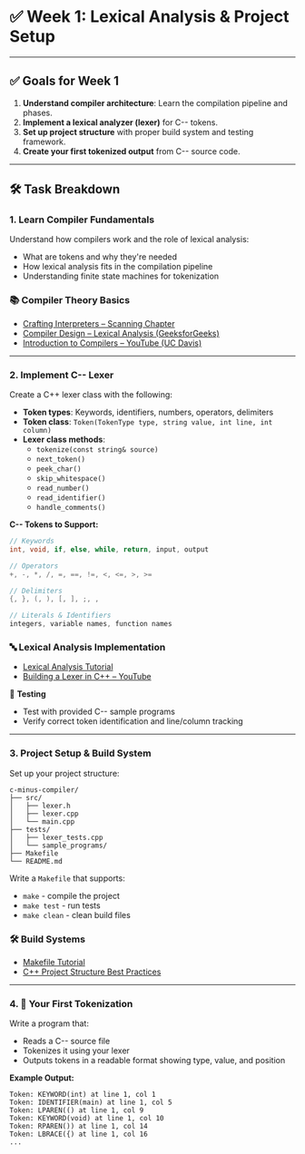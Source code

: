 
# ✅ Week 1: Lexical Analysis & Project Setup
---
## ✅ Goals for Week 1
1. **Understand compiler architecture**: Learn the compilation pipeline and phases.
2. **Implement a lexical analyzer (lexer)** for C-- tokens.
3. **Set up project structure** with proper build system and testing framework.
4. **Create your first tokenized output** from C-- source code.
---
## 🛠️ Task Breakdown
### 1. Learn Compiler Fundamentals
Understand how compilers work and the role of lexical analysis:
- What are tokens and why they're needed
- How lexical analysis fits in the compilation pipeline
- Understanding finite state machines for tokenization
### 📚 Compiler Theory Basics
- [Crafting Interpreters – Scanning Chapter](https://craftinginterpreters.com/scanning.html)
- [Compiler Design – Lexical Analysis (GeeksforGeeks)](https://www.geeksforgeeks.org/compiler-design-lexical-analysis/)
- [Introduction to Compilers – YouTube (UC Davis)](https://www.youtube.com/watch?v=54bo1qaHAfk)
---
### 2. Implement C-- Lexer
Create a C++ lexer class with the following:
- **Token types**: Keywords, identifiers, numbers, operators, delimiters
- **Token class**: `Token(TokenType type, string value, int line, int column)`
- **Lexer class methods**:
  - `tokenize(const string& source)`
  - `next_token()`
  - `peek_char()`
  - `skip_whitespace()`
  - `read_number()`
  - `read_identifier()`
  - `handle_comments()`

**C-- Tokens to Support:**
```cpp
// Keywords
int, void, if, else, while, return, input, output

// Operators  
+, -, *, /, =, ==, !=, <, <=, >, >=

// Delimiters
{, }, (, ), [, ], ;, ,

// Literals & Identifiers
integers, variable names, function names
```
### 🔤 Lexical Analysis Implementation
- [Lexical Analysis Tutorial](https://www.tutorialspoint.com/compiler_design/compiler_design_lexical_analysis.htm)
- [Building a Lexer in C++ – YouTube](https://www.youtube.com/watch?v=__-wUHG2rfM)

🧪 **Testing**
- Test with provided C-- sample programs
- Verify correct token identification and line/column tracking
---
### 3. Project Setup & Build System
Set up your project structure:
```
c-minus-compiler/
├── src/
│   ├── lexer.h
│   ├── lexer.cpp
│   └── main.cpp
├── tests/
│   ├── lexer_tests.cpp
│   └── sample_programs/
├── Makefile
└── README.md
```

Write a `Makefile` that supports:
- `make` - compile the project
- `make test` - run tests
- `make clean` - clean build files
### 🛠️ Build Systems
- [Makefile Tutorial](https://makefiletutorial.com/)
- [C++ Project Structure Best Practices](https://api.csswg.org/bikeshed/?force=1&url=https://raw.githubusercontent.com/vector-of-bool/pitchfork/develop/data/spec.bs)
---
### 4. 🎯 Your First Tokenization
Write a program that:
- Reads a C-- source file
- Tokenizes it using your lexer
- Outputs tokens in a readable format showing type, value, and position

**Example Output:**
```
Token: KEYWORD(int) at line 1, col 1
Token: IDENTIFIER(main) at line 1, col 5
Token: LPAREN(() at line 1, col 9
Token: KEYWORD(void) at line 1, col 10
Token: RPAREN()) at line 1, col 14
Token: LBRACE({) at line 1, col 16
...
```


